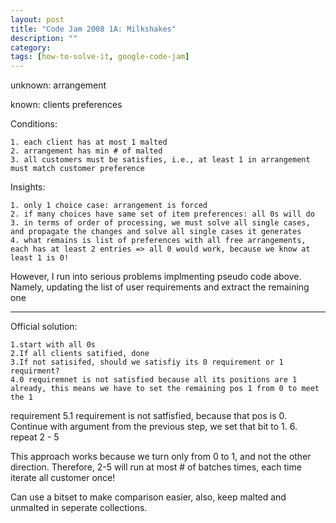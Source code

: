 ```yaml
---
layout: post
title: "Code Jam 2008 1A: Milkshakes"
description: ""
category: 
tags: [how-to-solve-it, google-code-jam]
---
```

unknown: arrangement

known: clients preferences

Conditions:

    1. each client has at most 1 malted
    2. arrangement has min # of malted
    3. all customers must be satisfies, i.e., at least 1 in arrangement must match customer preference
 
Insights:

    1. only 1 choice case: arrangement is forced
    2. if many choices have same set of item preferences: all 0s will do
    3. in terms of order of processing, we must solve all single cases, and propagate the changes and solve all single cases it generates
    4. what remains is list of preferences with all free arrangements, each has at least 2 entries => all 0 would work, because we know at least 1 is 0!

However, I run into serious problems implmenting pseudo code above. Namely, updating the list of user requirements and extract the remaining
one

------

Official solution:

    1.start with all 0s
    2.If all clients satified, done
    3.If not satisifed, should we satisfiy its 0 requirement or 1 requirment?
    4.0 requiremnet is not satisfied because all its positions are 1 already, this means we have to set the remaining pos 1 from 0 to meet the 1
requirement
    5.1 requirement is not satfisfied, because that pos is 0. Continue with argument from the previous step, we set that bit to 1. 
    6. repeat 2 - 5


This approach works because we turn only from 0 to 1, and not the other direction. Therefore, 2-5 will run at most # of batches times, each
time iterate all customer once!

Can use a bitset to make comparison easier, also, keep malted and unmalted in seperate collections.

